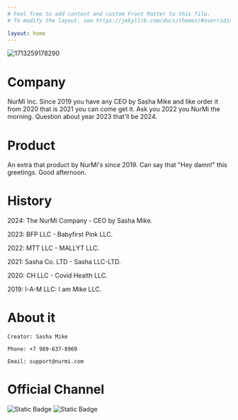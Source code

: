 ```yaml
---
# Feel free to add content and custom Front Matter to this file.
# To modify the layout, see https://jekyllrb.com/docs/themes/#overriding-theme-defaults

layout: home
---
```

![1713259178290](https://github.com/user-attachments/assets/29720a79-1122-4187-969f-958b7432595f)
# Company
NurMi Inc. Since 2019 you have any CEO by Sasha Mike and like order it from 2020 that is 2021 you can come get it. Ask you 2022 you NurMi the morning. Question about year 2023 that'll be 2024.
# Product
An extra that product by NurMi's since 2019. Can say that "Hey damn!" this greetings. Good afternoon.
# History
2024: The NurMi Company - CEO by Sasha Mike.

2023: BFP LLC - Babyfirst Pink LLC.

2022: MTT LLC - MALLYT LLC.

2021: Sasha Co. LTD - Sasha LLC-LTD.

2020: CH LLC - Covid Health LLC.

2019: I-A-M LLC: I am Mike LLC.
# About it
```
Creator: Sasha Mike

Phone: +7 989-637-8969

Email: support@nurmi.com 
```
# Official Channel
![Static Badge](https://img.shields.io/badge/build-donate-brightgreen?style=for-the-badge&logo=Boosty&logoColor=White&label=Boosty&color=%23eb5e34&link=https%3A%2F%2Fboosty.to%2Fnurmike) ![Static Badge](https://img.shields.io/badge/build-chat-brightgreen?style=for-the-badge&logo=Discord&label=Discord&color=%235865F2&link=https%3A%2F%2Fdiscord.gg%2Fe5BBx5ap)

